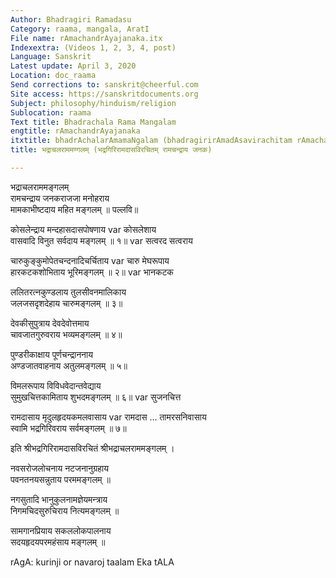 ```yaml
---
Author: Bhadragiri Ramadasu
Category: raama, mangala, AratI
File name: rAmachandrAyajanaka.itx
Indexextra: (Videos 1, 2, 3, 4, post)
Language: Sanskrit
Latest update: April 3, 2020
Location: doc_raama
Send corrections to: sanskrit@cheerful.com
Site access: https://sanskritdocuments.org
Subject: philosophy/hinduism/religion
Sublocation: raama
Text title: Bhadrachala Rama Mangalam
engtitle: rAmachandrAyajanaka
itxtitle: bhadrAchalarAmamaNgalam (bhadragirirAmadAsavirachitam rAmachandrAya janaka)
title: भद्राचलराममण्गलम् (भद्रगिरिरामदासविरचितम् रामचन्द्राय जनक)

---
```

  
 भद्राचलराममङ्गलम्   
रामचन्द्राय जनकराजजा मनोहराय  
मामकाभीष्टदाय महित मङ्गलम् ॥ पल्लवि॥  
  
कोसलेन्द्राय मन्दहासदासपोषणाय  var  कोसलेशाय  
वासवादि विनुत सर्वदाय मङ्गलम् ॥ १॥  var  सत्वरद सत्वराय  
  
चारुकुङ्कुमोपेतचन्दनादिचर्चिताय  var  चारु मेघरूपाय  
हारकटकशोभिताय भूरिमङ्गलम् ॥ २॥  var  भानकटक  
  
ललितरत्नकुण्डलाय तुलसीवनमालिकाय  
जलजसदृशदेहाय चारुमङ्गलम् ॥ ३॥  
  
देवकीसुपुत्राय देवदेवोत्तमाय  
चावजातगुरुवराय भव्यमङ्गलम् ॥ ४॥  
  
पुण्डरीकाक्षाय पूर्णचन्द्राननाय  
अण्डजातवाहनाय अतुलमङ्गलम् ॥ ५॥  
  
विमलरूपाय विविधवेदान्तवेद्याय  
सुमुखचित्तकामिताय शुभदमङ्गलम् ॥ ६॥  var  सुजनचित्त  
  
रामदासाय मृदुलहृदयकमलवासाय  var  रामदास ... तामरसनिवासाय  
स्वामि भद्रगिरिवराय सर्वमङ्गलम् ॥ ७॥  
  
इति श्रीभद्रगिरिरामदासविरचितं श्रीभद्राचलराममङ्गलम् ।  
  
नवसरोजलोचनाय नटजनानुग्रहाय  
पवनतनयसन्नुताय परममङ्गलम् ॥  
  
नगसुतादि भानुकुलनामज्ञेयमन्त्राय  
निगमचिदसुरुचिराय नित्यमङ्गलम् ॥  
  
सामगानप्रियाय सकललोकपालनाय  
सदयहृदयपरमहंसाय मङ्गलम् ॥  
  
  
rAgA: kurinji or navaroj taalam Eka tALA  
  
